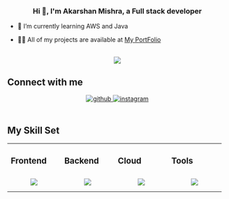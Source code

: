 ### <div align="center">Hi 👋, I'm Akarshan Mishra, a Full stack developer</div>  
  

- 🌱 I’m currently learning AWS and Java
  

- 👨‍💻 All of my projects are available at [My PortFolio](https://akarshan.netlify.app/)  
      
<br/>  

<div align="center">
<img src="https://komarev.com/ghpvc/?username=1pharaxh&label=PROFILE+VIEWS" align="center" />
</div>  

## Connect with me  
<div align="center">
<a href="https://github.com/1pharaxh" target="_blank">
<img src=https://img.shields.io/badge/github-%2324292e.svg?&style=for-the-badge&logo=github&logoColor=white alt=github style="margin-bottom: 5px;" />
</a>
<a href="https://www.instagram.com/1akarshan_/" target="_blank">
<img src=https://img.shields.io/badge/instagram-%23000000.svg?&style=for-the-badge&logo=instagram&logoColor=white alt=instagram style="margin-bottom: 5px;" />
</a>  
</div>  
  

<br/>  

## My Skill Set  
<table><tr><td valign="top" width="20%">



### Frontend  
<div align="center">  
<img style="margin: 10px" src="https://skillicons.dev/icons?i=html,css,js,ts,react,vue,flutter,tailwind,materialui&perline=5" />  
</div>

</td>
<td valign="top" width="20%">



### Backend  
<div align="center">
<img style="margin: 10px"  src="https://skillicons.dev/icons?i=nextjs,mongodb,nodejs,mysql&perline=5" />
</div>

</td><td valign="top" width="20%">

### Cloud  
<div align="center">
<img style="margin: 10px"  src="https://skillicons.dev/icons?i=heroku,netlify,vercel,gcp,firebase&perline=5" />
</div>

</td><td valign="top" width="20%">



### Tools  
<div align="center">  
<img style="margin: 10px"  src="https://skillicons.dev/icons?i=figma,git,github,ps,bash,vscode&perline=5" />
</div>

</td></tr></table>  

<br/>  
